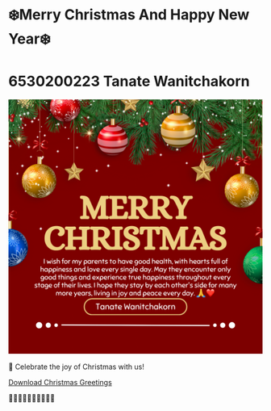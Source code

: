 # ❄️Merry Christmas And Happy New Year❄️
# 6530200223 Tanate Wanitchakorn
![Christmas](Picture/download.png)

🎁 Celebrate the joy of Christmas with us!

[Download Christmas Greetings](#) 

🎅🎅🎅🎅🎅🎅🎅🎅🎅🎅

